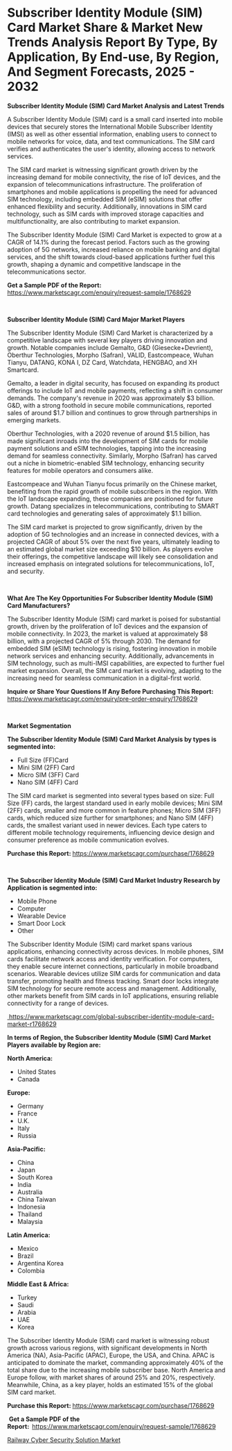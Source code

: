 <p><h1>Subscriber Identity Module (SIM) Card Market Share & Market New Trends Analysis Report By Type, By Application, By End-use, By Region, And Segment Forecasts, 2025 - 2032</h1></p><p><strong>Subscriber Identity Module (SIM) Card Market Analysis and Latest Trends</strong></p>
<p><p>A Subscriber Identity Module (SIM) card is a small card inserted into mobile devices that securely stores the International Mobile Subscriber Identity (IMSI) as well as other essential information, enabling users to connect to mobile networks for voice, data, and text communications. The SIM card verifies and authenticates the user's identity, allowing access to network services.</p><p>The SIM card market is witnessing significant growth driven by the increasing demand for mobile connectivity, the rise of IoT devices, and the expansion of telecommunications infrastructure. The proliferation of smartphones and mobile applications is propelling the need for advanced SIM technology, including embedded SIM (eSIM) solutions that offer enhanced flexibility and security. Additionally, innovations in SIM card technology, such as SIM cards with improved storage capacities and multifunctionality, are also contributing to market expansion.</p><p>The Subscriber Identity Module (SIM) Card Market is expected to grow at a CAGR of 14.1% during the forecast period. Factors such as the growing adoption of 5G networks, increased reliance on mobile banking and digital services, and the shift towards cloud-based applications further fuel this growth, shaping a dynamic and competitive landscape in the telecommunications sector.</p></p>
<p><strong>Get a Sample PDF of the Report:&nbsp;</strong> <a href="https://www.marketscagr.com/enquiry/request-sample/1768629?utm_campaign=1999&utm_medium=2&utm_source=Github&utm_content=ia&utm_term=15022025&utm_id=subscriber-identity-module-sim-card">https://www.marketscagr.com/enquiry/request-sample/1768629</a></p>
<p>&nbsp;</p>
<p><strong>Subscriber Identity Module (SIM) Card Major Market Players</strong></p>
<p><p>The Subscriber Identity Module (SIM) Card Market is characterized by a competitive landscape with several key players driving innovation and growth. Notable companies include Gemalto, G&D (Giesecke+Devrient), Oberthur Technologies, Morpho (Safran), VALID, Eastcompeace, Wuhan Tianyu, DATANG, KONA I, DZ Card, Watchdata, HENGBAO, and XH Smartcard.</p><p>Gemalto, a leader in digital security, has focused on expanding its product offerings to include IoT and mobile payments, reflecting a shift in consumer demands. The company's revenue in 2020 was approximately $3 billion. G&D, with a strong foothold in secure mobile communications, reported sales of around $1.7 billion and continues to grow through partnerships in emerging markets.</p><p>Oberthur Technologies, with a 2020 revenue of around $1.5 billion, has made significant inroads into the development of SIM cards for mobile payment solutions and eSIM technologies, tapping into the increasing demand for seamless connectivity. Similarly, Morpho (Safran) has carved out a niche in biometric-enabled SIM technology, enhancing security features for mobile operators and consumers alike.</p><p>Eastcompeace and Wuhan Tianyu focus primarily on the Chinese market, benefiting from the rapid growth of mobile subscribers in the region. With the IoT landscape expanding, these companies are positioned for future growth. Datang specializes in telecommunications, contributing to SMART card technologies and generating sales of approximately $1.1 billion.</p><p>The SIM card market is projected to grow significantly, driven by the adoption of 5G technologies and an increase in connected devices, with a projected CAGR of about 5% over the next five years, ultimately leading to an estimated global market size exceeding $10 billion. As players evolve their offerings, the competitive landscape will likely see consolidation and increased emphasis on integrated solutions for telecommunications, IoT, and security.</p></p>
<p>&nbsp;</p>
<p><strong>What Are The Key Opportunities For Subscriber Identity Module (SIM) Card Manufacturers?</strong></p>
<p><p>The Subscriber Identity Module (SIM) card market is poised for substantial growth, driven by the proliferation of IoT devices and the expansion of mobile connectivity. In 2023, the market is valued at approximately $8 billion, with a projected CAGR of 5% through 2030. The demand for embedded SIM (eSIM) technology is rising, fostering innovation in mobile network services and enhancing security. Additionally, advancements in SIM technology, such as multi-IMSI capabilities, are expected to further fuel market expansion. Overall, the SIM card market is evolving, adapting to the increasing need for seamless communication in a digital-first world.</p></p>
<p><strong>Inquire or Share Your Questions If Any Before Purchasing This Report:</strong> <a href="https://www.marketscagr.com/enquiry/pre-order-enquiry/1768629?utm_campaign=1999&utm_medium=2&utm_source=Github&utm_content=ia&utm_term=15022025&utm_id=subscriber-identity-module-sim-card">https://www.marketscagr.com/enquiry/pre-order-enquiry/1768629</a></p>
<p>&nbsp;</p>
<p><strong>Market Segmentation</strong></p>
<p><strong>The Subscriber Identity Module (SIM) Card Market Analysis by types is segmented into:</strong></p>
<p><ul><li>Full Size (FF)Card</li><li>Mini SIM (2FF) Card</li><li>Micro SIM (3FF) Card</li><li>Nano SIM (4FF) Card</li></ul></p>
<p><p>The SIM card market is segmented into several types based on size: Full Size (FF) cards, the largest standard used in early mobile devices; Mini SIM (2FF) cards, smaller and more common in feature phones; Micro SIM (3FF) cards, which reduced size further for smartphones; and Nano SIM (4FF) cards, the smallest variant used in newer devices. Each type caters to different mobile technology requirements, influencing device design and consumer preference as mobile communication evolves.</p></p>
<p><strong>Purchase this Report:&nbsp;</strong><a href="https://www.marketscagr.com/purchase/1768629?utm_campaign=1999&utm_medium=2&utm_source=Github&utm_content=ia&utm_term=15022025&utm_id=subscriber-identity-module-sim-card">https://www.marketscagr.com/purchase/1768629</a></p>
<p>&nbsp;</p>
<p><strong>The Subscriber Identity Module (SIM) Card Market Industry Research by Application is segmented into:</strong></p>
<p><ul><li>Mobile Phone</li><li>Computer</li><li>Wearable Device</li><li>Smart Door Lock</li><li>Other</li></ul></p>
<p><p>The Subscriber Identity Module (SIM) card market spans various applications, enhancing connectivity across devices. In mobile phones, SIM cards facilitate network access and identity verification. For computers, they enable secure internet connections, particularly in mobile broadband scenarios. Wearable devices utilize SIM cards for communication and data transfer, promoting health and fitness tracking. Smart door locks integrate SIM technology for secure remote access and management. Additionally, other markets benefit from SIM cards in IoT applications, ensuring reliable connectivity for a range of devices.</p></p>
<p><a href="https://www.marketscagr.com/global-subscriber-identity-module-card-market-r1768629?utm_campaign=1999&utm_medium=2&utm_source=Github&utm_content=ia&utm_term=15022025&utm_id=subscriber-identity-module-sim-card">&nbsp;https://www.marketscagr.com/global-subscriber-identity-module-card-market-r1768629</a></p>
<p><strong>In terms of Region, the Subscriber Identity Module (SIM) Card Market Players available by Region are:</strong></p>
<p>
    <p> <strong> North America: </strong>
        <ul>
            <li>United States</li>
            <li>Canada</li>
        </ul>
        </p> 
    <p> <strong> Europe: </strong>
        <ul>
            <li>Germany</li>
            <li>France</li>
            <li>U.K.</li>
            <li>Italy</li>
            <li>Russia</li>
        </ul>
        </p> 
    <p> <strong> Asia-Pacific: </strong>
        <ul>
            <li>China</li>
            <li>Japan</li>
            <li>South Korea</li>
            <li>India</li>
            <li>Australia</li>
            <li>China Taiwan</li>
            <li>Indonesia</li>
            <li>Thailand</li>
            <li>Malaysia</li>
        </ul>
        </p> 
    <p> <strong> Latin America: </strong>
        <ul>
            <li>Mexico</li>
            <li>Brazil</li>
            <li>Argentina Korea</li>
            <li>Colombia</li>
        </ul>
        </p> 
    <p> <strong> Middle East & Africa: </strong>
        <ul>
            <li>Turkey</li>
            <li>Saudi</li>
            <li>Arabia</li>
            <li>UAE</li>
            <li>Korea</li>
        </ul>
    </p>
    </p>
<p><p>The Subscriber Identity Module (SIM) card market is witnessing robust growth across various regions, with significant developments in North America (NA), Asia-Pacific (APAC), Europe, the USA, and China. APAC is anticipated to dominate the market, commanding approximately 40% of the total share due to the increasing mobile subscriber base. North America and Europe follow, with market shares of around 25% and 20%, respectively. Meanwhile, China, as a key player, holds an estimated 15% of the global SIM card market.</p></p>
<p><strong>Purchase this Report: </strong><a href="https://www.marketscagr.com/purchase/1768629?utm_campaign=1999&utm_medium=2&utm_source=Github&utm_content=ia&utm_term=15022025&utm_id=subscriber-identity-module-sim-card">https://www.marketscagr.com/purchase/1768629</a></p>
<p>&nbsp;<strong>Get a Sample PDF of the Report:&nbsp;&nbsp;</strong><a href="https://www.marketscagr.com/enquiry/request-sample/1768629?utm_campaign=1999&utm_medium=2&utm_source=Github&utm_content=ia&utm_term=15022025&utm_id=subscriber-identity-module-sim-card">https://www.marketscagr.com/enquiry/request-sample/1768629</a></p>
<p><strong></strong></p>
<p><p><a href="https://github.com/tamvrosiya/Market-Research-Report-List-6/blob/main/railway-cyber-security-solution-market.md?utm_campaign=1999&utm_medium=2&utm_source=Github&utm_content=ia&utm_term=15022025&utm_id=subscriber-identity-module-sim-card">Railway Cyber Security Solution Market</a></p></p>